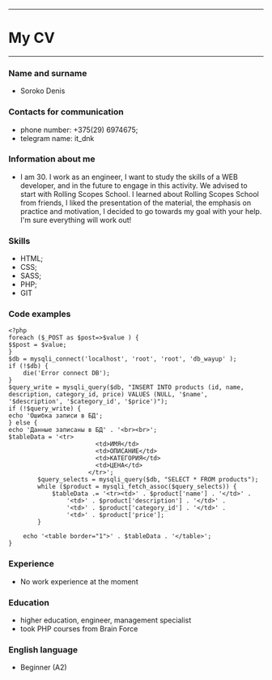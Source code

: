 ***
# My CV #
***
### Name and surname
* Soroko Denis
### Contacts for communication
* phone number: +375(29) 6974675;
* telegram name: it_dnk
### Information about me
* I am 30. I work as an engineer, I want to study the skills of a WEB developer, and in the future to engage in this activity. We advised to start with Rolling Scopes School. I learned about Rolling Scopes School from friends, I liked the presentation of the material, the emphasis on practice and motivation, I decided to go towards my goal with your help. I'm sure everything will work out!
### Skills
* HTML;
* CSS; 
* SASS; 
* PHP; 
* GIT
### Code examples
```
<?php
foreach ($_POST as $post=>$value ) {
$$post = $value;
}
$db = mysqli_connect('localhost', 'root', 'root', 'db_wayup' );
if (!$db) {
    die('Error connect DB');
}
$query_write = mysqli_query($db, "INSERT INTO products (id, name, description, category_id, price) VALUES (NULL, '$name', '$description', '$category_id', '$price')");
if (!$query_write) {
echo 'Ошибка записи в БД';
} else {
echo 'Данные записаны в БД' . '<br><br>';
$tableData = '<tr>
                        <td>ИМЯ</td>
                        <td>ОПИСАНИЕ</td>
                        <td>КАТЕГОРИЯ</td>
                        <td>ЦЕНА</td>
                      </tr>';
        $query_selects = mysqli_query($db, "SELECT * FROM products");
        while ($product = mysqli_fetch_assoc($query_selects)) {
            $tableData .= '<tr><td>' . $product['name'] . '</td>' .
                '<td>' . $product['description'] . '</td>' .
                '<td>' . $product['category_id'] . '</td>' .
                '<td>' . $product['price'];
        }

    echo '<table border="1">' . $tableData . '</table>';
}
```
### Experience
* No work experience at the moment
### Education
* higher education, engineer, management specialist
* took PHP courses from Brain Force
### English language
* Beginner (A2)
